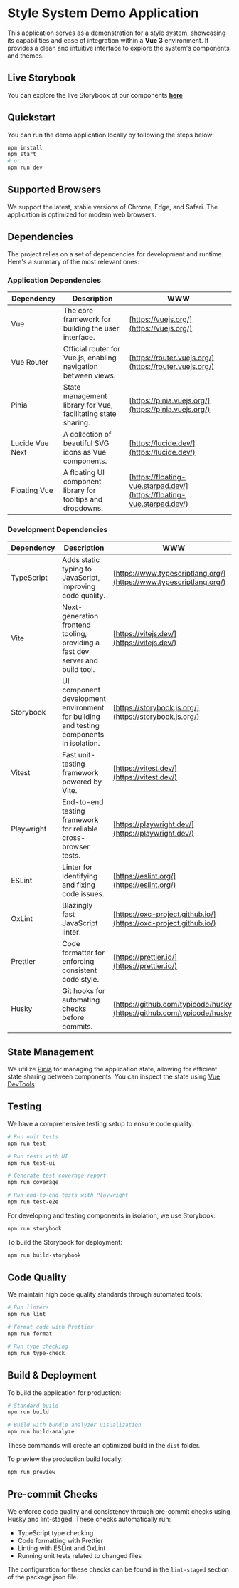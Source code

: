 # Style System Demo Application

This application serves as a demonstration for a style system, showcasing its capabilities and ease of integration within a **Vue 3** environment. It provides a clean and intuitive interface to explore the system's components and themes.

## Live Storybook

You can explore the live Storybook of our components [**here**](https://dreiv.github.io/v-StoryApp/ux)

## Quickstart

You can run the demo application locally by following the steps below:

```sh
npm install
npm start
# or
npm run dev
```

## Supported Browsers

We support the latest, stable versions of Chrome, Edge, and Safari. The application is optimized for modern web browsers.

## Dependencies

The project relies on a set of dependencies for development and runtime. Here's a summary of the most relevant ones:

### Application Dependencies

| Dependency      | Description                                                    | WWW                                                                    |
| --------------- | -------------------------------------------------------------- | ---------------------------------------------------------------------- |
| Vue             | The core framework for building the user interface.            | [https://vuejs.org/](https://vuejs.org/)                               |
| Vue Router      | Official router for Vue.js, enabling navigation between views. | [https://router.vuejs.org/](https://router.vuejs.org/)                 |
| Pinia           | State management library for Vue, facilitating state sharing.  | [https://pinia.vuejs.org/](https://pinia.vuejs.org/)                   |
| Lucide Vue Next | A collection of beautiful SVG icons as Vue components.         | [https://lucide.dev/](https://lucide.dev/)                             |
| Floating Vue    | A floating UI component library for tooltips and dropdowns.    | [https://floating-vue.starpad.dev/](https://floating-vue.starpad.dev/) |

### Development Dependencies

| Dependency | Description                                                                            | WWW                                                                    |
| ---------- | -------------------------------------------------------------------------------------- | ---------------------------------------------------------------------- |
| TypeScript | Adds static typing to JavaScript, improving code quality.                              | [https://www.typescriptlang.org/](https://www.typescriptlang.org/)     |
| Vite       | Next-generation frontend tooling, providing a fast dev server and build tool.          | [https://vitejs.dev/](https://vitejs.dev/)                             |
| Storybook  | UI component development environment for building and testing components in isolation. | [https://storybook.js.org/](https://storybook.js.org/)                 |
| Vitest     | Fast unit-testing framework powered by Vite.                                           | [https://vitest.dev/](https://vitest.dev/)                             |
| Playwright | End-to-end testing framework for reliable cross-browser tests.                         | [https://playwright.dev/](https://playwright.dev/)                     |
| ESLint     | Linter for identifying and fixing code issues.                                         | [https://eslint.org/](https://eslint.org/)                             |
| OxLint     | Blazingly fast JavaScript linter.                                                      | [https://oxc-project.github.io/](https://oxc-project.github.io/)       |
| Prettier   | Code formatter for enforcing consistent code style.                                    | [https://prettier.io/](https://prettier.io/)                           |
| Husky      | Git hooks for automating checks before commits.                                        | [https://github.com/typicode/husky](https://github.com/typicode/husky) |

## State Management

We utilize [Pinia](https://pinia.vuejs.org/) for managing the application state, allowing for efficient state sharing between components. You can inspect the state using [Vue DevTools](https://chrome.google.com/webstore/detail/vuejs-devtools/ljjemllljcmogpfapbkkighbhhppjdbg).

## Testing

We have a comprehensive testing setup to ensure code quality:

```sh
# Run unit tests
npm run test

# Run tests with UI
npm run test-ui

# Generate test coverage report
npm run coverage

# Run end-to-end tests with Playwright
npm run test-e2e
```

For developing and testing components in isolation, we use Storybook:

```sh
npm run storybook
```

To build the Storybook for deployment:

```sh
npm run build-storybook
```

## Code Quality

We maintain high code quality standards through automated tools:

```sh
# Run linters
npm run lint

# Format code with Prettier
npm run format

# Run type checking
npm run type-check
```

## Build & Deployment

To build the application for production:

```sh
# Standard build
npm run build

# Build with bundle analyzer visualization
npm run build-analyze
```

These commands will create an optimized build in the `dist` folder.

To preview the production build locally:

```sh
npm run preview
```

## Pre-commit Checks

We enforce code quality and consistency through pre-commit checks using Husky and lint-staged. These checks automatically run:

- TypeScript type checking
- Code formatting with Prettier
- Linting with ESLint and OxLint
- Running unit tests related to changed files

The configuration for these checks can be found in the `lint-staged` section of the package.json file.
